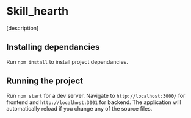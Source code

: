 # Skill_hearth

[description]

## Installing dependancies

Run `npm install` to install project dependancies.

## Running the project

Run `npm start` for a dev server. Navigate to `http://localhost:3000/` for frontend and `http://localhost:3001` for backend. The application will automatically reload if you change any of the source files.